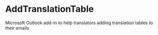 # AddTranslationTable
Microsoft Outlook add-in to help translators adding translation tables to their emails
